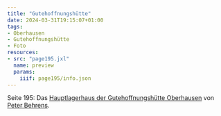 ```yaml
---
title: "Gutehoffnungshütte"
date: 2024-03-31T19:15:07+01:00
tags:
- Oberhausen
- Gutehoffnungshütte
- Foto
resources:
- src: "page195.jxl"
  name: preview
  params:
    iiif: page195/info.json
---
```


Seite 195: Das [Hauptlagerhaus der Gutehoffnungshütte Oberhausen](/tags/Gutehoffnungshütte) von [Peter Behrens](/tags/Peter-Behrens).
